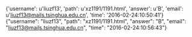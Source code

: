 {'username': u'liuzf13', 'path': u'xz1191/1191.html', 'answer': u'B', 'email': u'liuzf13@mails.tsinghua.edu.cn', 'time': '2016-02-24:10:50:41'}
{"username": "liuzf13", "path": "xz1191/1191.html", "answer": "B", "email": "liuzf13@mails.tsinghua.edu.cn", "time": "2016-02-24:10:56:43"}
